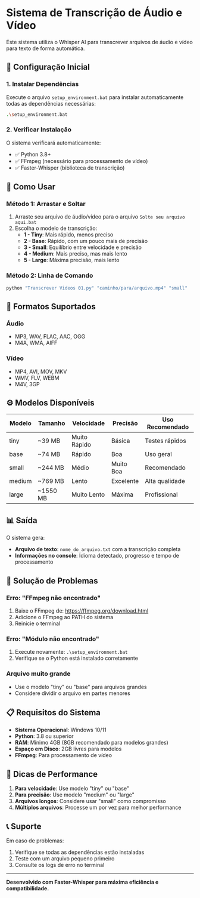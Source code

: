 # Sistema de Transcrição de Áudio e Vídeo

Este sistema utiliza o Whisper AI para transcrever arquivos de áudio e vídeo para texto de forma automática.

## 🚀 Configuração Inicial

### 1. Instalar Dependências
Execute o arquivo `setup_environment.bat` para instalar automaticamente todas as dependências necessárias:

```bash
.\setup_environment.bat
```

### 2. Verificar Instalação
O sistema verificará automaticamente:
- ✅ Python 3.8+
- ✅ FFmpeg (necessário para processamento de vídeo)
- ✅ Faster-Whisper (biblioteca de transcrição)

## 📝 Como Usar

### Método 1: Arrastar e Soltar
1. Arraste seu arquivo de áudio/vídeo para o arquivo `Solte seu arquivo aqui.bat`
2. Escolha o modelo de transcrição:
   - **1 - Tiny**: Mais rápido, menos preciso
   - **2 - Base**: Rápido, com um pouco mais de precisão
   - **3 - Small**: Equilíbrio entre velocidade e precisão
   - **4 - Medium**: Mais preciso, mas mais lento
   - **5 - Large**: Máxima precisão, mais lento

### Método 2: Linha de Comando
```bash
python "Transcrever Videos 01.py" "caminho/para/arquivo.mp4" "small"
```

## 📁 Formatos Suportados

### Áudio
- MP3, WAV, FLAC, AAC, OGG
- M4A, WMA, AIFF

### Vídeo
- MP4, AVI, MOV, MKV
- WMV, FLV, WEBM
- M4V, 3GP

## ⚙️ Modelos Disponíveis

| Modelo | Tamanho | Velocidade | Precisão | Uso Recomendado |
|--------|---------|------------|----------|------------------|
| tiny   | ~39 MB  | Muito Rápido | Básica | Testes rápidos |
| base   | ~74 MB  | Rápido | Boa | Uso geral |
| small  | ~244 MB | Médio | Muito Boa | Recomendado |
| medium | ~769 MB | Lento | Excelente | Alta qualidade |
| large  | ~1550 MB| Muito Lento | Máxima | Profissional |

## 📊 Saída

O sistema gera:
- **Arquivo de texto**: `nome_do_arquivo.txt` com a transcrição completa
- **Informações no console**: Idioma detectado, progresso e tempo de processamento

## 🔧 Solução de Problemas

### Erro: "FFmpeg não encontrado"
1. Baixe o FFmpeg de: https://ffmpeg.org/download.html
2. Adicione o FFmpeg ao PATH do sistema
3. Reinicie o terminal

### Erro: "Módulo não encontrado"
1. Execute novamente: `.\setup_environment.bat`
2. Verifique se o Python está instalado corretamente

### Arquivo muito grande
- Use o modelo "tiny" ou "base" para arquivos grandes
- Considere dividir o arquivo em partes menores

## 📋 Requisitos do Sistema

- **Sistema Operacional**: Windows 10/11
- **Python**: 3.8 ou superior
- **RAM**: Mínimo 4GB (8GB recomendado para modelos grandes)
- **Espaço em Disco**: 2GB livres para modelos
- **FFmpeg**: Para processamento de vídeo

## 🎯 Dicas de Performance

1. **Para velocidade**: Use modelo "tiny" ou "base"
2. **Para precisão**: Use modelo "medium" ou "large"
3. **Arquivos longos**: Considere usar "small" como compromisso
4. **Múltiplos arquivos**: Processe um por vez para melhor performance

## 📞 Suporte

Em caso de problemas:
1. Verifique se todas as dependências estão instaladas
2. Teste com um arquivo pequeno primeiro
3. Consulte os logs de erro no terminal

---

**Desenvolvido com Faster-Whisper para máxima eficiência e compatibilidade.**